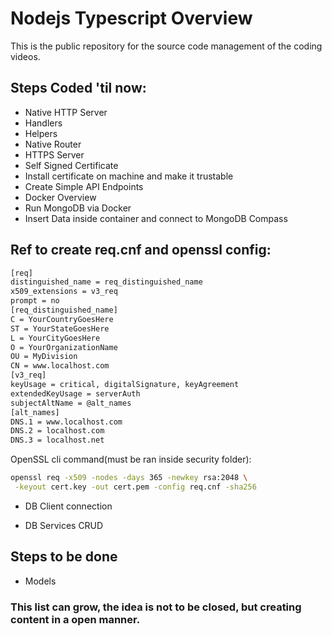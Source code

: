 # Nodejs Typescript Overview

This is the public repository for the source code management of the coding videos.

## Steps Coded 'til now:

- Native HTTP Server
- Handlers
- Helpers
- Native Router
- HTTPS Server
- Self Signed Certificate
- Install certificate on machine and make it trustable
- Create Simple API Endpoints
- Docker Overview
- Run MongoDB via Docker
- Insert Data inside container and connect to MongoDB Compass

## Ref to create req.cnf and openssl config:

```bash
[req]
distinguished_name = req_distinguished_name
x509_extensions = v3_req
prompt = no
[req_distinguished_name]
C = YourCountryGoesHere
ST = YourStateGoesHere
L = YourCityGoesHere
O = YourOrganizationName
OU = MyDivision
CN = www.localhost.com
[v3_req]
keyUsage = critical, digitalSignature, keyAgreement
extendedKeyUsage = serverAuth
subjectAltName = @alt_names
[alt_names]
DNS.1 = www.localhost.com
DNS.2 = localhost.com
DNS.3 = localhost.net
```

OpenSSL cli command(must be ran inside security folder):

```bash
openssl req -x509 -nodes -days 365 -newkey rsa:2048 \
 -keyout cert.key -out cert.pem -config req.cnf -sha256
```

- DB Client connection

- DB Services CRUD

## Steps to be done

- Models

### This list can grow, the idea is not to be closed, but creating content in a open manner.
